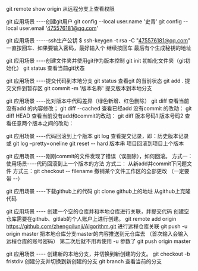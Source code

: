 git remote show origin       从远程分支上查看权限



git 应用场景   ----创建git用户
git config --local user.name '史青'
git config --local user.email '475576181@qq.com'

git 应用场景   -----ssh生产公钥 
$ ssh-keygen -t rsa -C "475576181@qq.com"
一直按回车、如果要输入密码，最好输入个
继续按回车
最后有个生成秘钥的地址  

git 应用场景   ----创建文件夹并使用git作为版本控制
git  init                    初始化文件夹（git初始化）
git  status                  查看当前git状态

git 应用场景   ----提交代码到本地分支
git status                   查看git 的当前状态
git add .                    提交文件到暂存区
git commit -m '版本名称'      提交版本到本地分支

git 应用场景   ----比对版本中代码差异（绿色新增、红色删除）
git diff                     查看当前没有add 的内容修改；
git diff --cached            查看已经add 没有commit 的改动：
git diff HEAD                查看当前没有add和commit的改动：
git diff 版本号码1 版本号码2      查看任意两个版本之间的改动：

git 应用场景   ----代码回滚到上个版本
git log                          查看提交记录，即：历史版本记录 或  git log –pretty=oneline
git reset -- hard 版本串         项目回滚到项目上个版本

git 应用场景   ----刚刚commit的文件发现了错误（误删除），如何回滚。
方式一：						    使用场景----代码回滚到上一个版本的方法
方式二：						 	从新add并commit下问题文件
方式三：git checkout -- filename 撤销某个文件工作区的全部更改 （一定要带 --）
	
git 应用场景   ----下载github上的代码
git clone   github上的地址    从github上克隆代码

git 应用场景   ---- 创建一个空的仓库并和本地仓库进行关联，并提交代码
创建空仓库需要在github、gitlab的个人账户上进行创建。
git remote add origin https://github.com/zhengqilunji/Algorithm.git  进行远程仓库关联
git push -u origin master       把本地仓库分支master的内容推送到元仓库去 （首次输入会输入远程仓库的账号密码）
第二次后就不用再使用 -u 参数了
git push origin master

git 应用场景   ---- 创建新的本地分支，并切换到新创建的分支。
git checkout -b fristdiv     创建分支并切换到新创建的分支
git branch                   查看当前的分支

